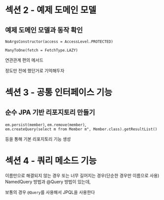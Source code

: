 # 섹션 2 - 예제 도메인 모델

## 예제 도메인 모델과 동작 확인

`NoArgsConstructor(access = AccessLevel.PROTECTED)`

`ManyToOne(fetch = FetchType.LAZY)`

연관관계 편의 메서드

정도만 전에 했던거로 기억해두자

# 섹션 3 - 공통 인터페이스 기능

## 순수 JPA 기반 리포지토리 만들기

`em.persist(member)`, `em.remove(member)`,</br>
`em.createQuery(select m from Member m", Member.class).getResultList()`

등을 통해 기본 리포지토리 기능 생성

# 섹션 4 - 쿼리 메소드 기능

이름만으로 해결되지 않는 경우 또는 너무 길어지는 경우(단순한 경우만 이름으로 사용) NamedQuery 방법과 @Query 방법이 있는데,

보통의 경우 `@Query`를 사용해서 JPQL을 사용한다
